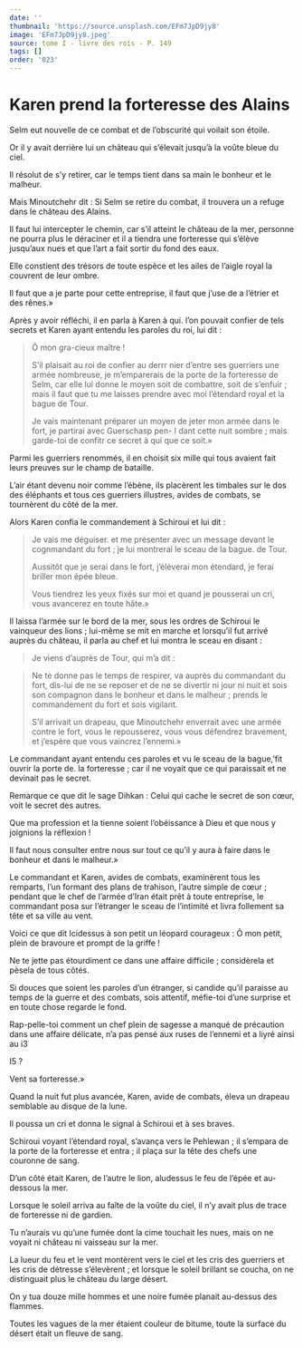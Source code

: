 ```yaml
---
date: ''
thumbnail: 'https://source.unsplash.com/EFm7JpD9jy8'
image: 'EFm7JpD9jy8.jpeg'
source: tome I - livre des rois - P. 149
tags: []
order: '023'
---
```


# Karen prend la forteresse des Alains

Selm eut nouvelle de ce combat et de l’obscurité qui voilait son étoile.

Or il y avait derrière lui un château qui s’élevait jusqu’à la voûte bleue du ciel.

Il résolut de s’y retirer, car le temps tient dans sa main le bonheur et le malheur.

Mais Minoutchehr dit : Si Selm se retire du combat, il trouvera un a refuge dans le château des Alains.

Il faut lui intercepter le chemin, car s’il atteint le château de la mer, personne ne pourra plus le déraciner et il a tiendra une forteresse qui s’élève jusqu’aux nues et que l’art a fait sortir du fond des eaux.

Elle constient des trésors de toute espèce et les ailes de l’aigle royal la couvrent de leur ombre.

Il faut que a je parte pour cette entreprise, il faut que j’use de a l’étrier et des rênes.»

Après y avoir réfléchi, il en parla à Karen à qui. l’on pouvait confier de tels secrets et Karen ayant entendu les paroles du roi, lui dit :

> Ô mon gra-cieux maître !
>
> S’il plaisait au roi de confier au derrr nier d’entre ses guerriers une armée nombreuse, je m’emparerais de la porte de la forteresse de Selm, car elle lui donne le moyen soit de combattre, soit de s’enfuir ; mais il faut que tu me laisses prendre avec moi l’étendard royal et la bague de Tour.
>
> Je vais maintenant préparer un moyen de jeter mon armée dans le fort, je partirai avec Guerschasp pen-
I dant cette nuit sombre ; mais garde-toi de confitr ce secret à qui que ce soit.»

Parmi les guerriers renommés, il en choisit six mille qui tous avaient fait leurs preuves sur le champ de bataille.

L’air étant devenu noir comme l’ébène, ils placèrent les timbales sur le dos des éléphants et tous ces guerriers illustres, avides de combats, se tournèrent du côté de la mer.

Alors Karen confia le commandement à Schiroui et lui dit :

> Je vais me déguiser. et me présenter avec un message devant le cognmandant du fort ; je lui montrerai le sceau de la bague. de Tour.
>
> Aussitôt que je serai dans le fort, j’élèverai mon étendard, je ferai briller mon épée bleue.
>
> Vous tiendrez les yeux fixés sur moi et quand je pousserai un cri, vous avancerez en toute hâte.»

Il laissa l’armée sur le bord de la mer, sous les ordres de Schiroui le vainqueur des lions ; lui-même se mit en marche et lorsqu’il fut arrivé auprès du château, il parla au chef et lui montra le sceau en disant :

> Je viens d’auprès de Tour, qui m’a dit :

> Ne te donne pas le temps de respirer, va auprès du commandant du fort, dis-lui de ne se reposer et de ne se divertir ni jour ni nuit et sois son compagnon dans le bonheur et dans le malheur ; prends le commandement du fort et sois vigilant.
>
> S’il arrivait un drapeau, que Minoutchehr enverrait avec une armée contre le fort, vous le repousserez, vous vous défendrez bravement, et j’espère que vous vaincrez l’ennemi.»

Le commandant ayant entendu ces paroles et vu le sceau de la bague,’fit ouvrir la porte de. la forteresse ; car il ne voyait que ce qui paraissait et ne devinait pas le secret.

Remarque ce que dit le sage Dihkan : Celui qui cache le secret de son cœur, voit le secret des autres.

Que ma profession et la tienne soient l’obéissance à Dieu et que nous y joignions la réflexion !

Il faut nous consulter entre nous sur tout ce qu’il y aura à faire dans le bonheur et dans le malheur.»

Le commandant et Karen, avides de combats, examinèrent tous les remparts, l’un formant des plans de trahison, l’autre simple de cœur ; pendant que le chef de l’armée d’Iran était prêt à toute entreprise, le commandant posa sur l’étranger le sceau de l’intimité et livra follement sa tête et sa ville au vent.

Voici ce que dit Icidessus à son petit un léopard courageux : Ô mon petit, plein de bravoure et prompt de la griffe !

Ne te jette pas étourdiment ce dans une affaire difficile ; considèrela et pèsela de tous côtés.

Si douces que soient les paroles d’un étranger, si candide qu’il paraisse au temps de la guerre et des combats, sois attentif, méfie-toi d’une surprise et en toute chose regarde le fond.

Rap-pelle-toi comment un chef plein de sagesse a manqué de précaution dans une affaire délicate, n’a pas pensé aux ruses de l’ennemi et a liyré ainsi au i3

I5 ?

Vent sa forteresse.»

Quand la nuit fut plus avancée, Karen, avide de combats, éleva un drapeau semblable au disque de la lune.

Il poussa un cri et donna le signal à Schiroui et à ses braves.

Schiroui voyant l’étendard royal, s’avança vers le Pehlewan ; il s’empara de la porte de la forteresse et entra ; il plaça sur la tête des chefs une couronne de sang.

D’un côté était Karen, de l’autre le lion, aludessus le feu de l’épée et au-dessous la mer.

Lorsque le soleil arriva au faîte de la voûte du ciel, il n’y avait plus de trace de forteresse ni de gardien.

Tu n’aurais vu qu’une fumée dont la cime touchait les nues, mais on ne voyait ni château ni vaisseau sur la mer.

La lueur du feu et le vent montèrent vers le ciel et les cris des guerriers et les cris de détresse s’élevèrent ; et lorsque le soleil brillant se coucha, on ne distinguait plus le château du large désert.

On y tua douze mille hommes et une noire fumée planait au-dessus des flammes.

Toutes les vagues de la mer étaient couleur de bitume, toute la surface du désert était un fleuve de sang.
